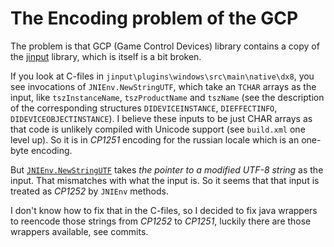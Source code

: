 # The Encoding problem of the GCP

The problem is that GCP (Game Control Devices) library contains a copy of the [jinput](https://github.com/jinput/jinput) library,
which is itself is a bit broken.

If you look at C-files in `jinput\plugins\windows\src\main\native\dx8`, you see invocations of `JNIEnv.NewStringUTF`,
which take an `TCHAR` arrays as the input, like `tszInstanceName`, `tszProductName` and `tszName`
(see the description of the corresponding structures `DIDEVICEINSTANCE`, `DIEFFECTINFO`, `DIDEVICEOBJECTINSTANCE`).
I believe these inputs to be just CHAR arrays as that code is unlikely compiled with Unicode support
(see `build.xml` one level up).
So it is in *CP1251* encoding for the russian locale which is an one-byte encoding.

But [`JNIEnv.NewStringUTF`](https://docs.oracle.com/javase/8/docs/technotes/guides/jni/spec/functions.html#NewStringUTF)
takes *the pointer to a modified UTF-8 string* as the input. That mismatches with what the input is.
So it seems that that input is treated as *CP1252* by `JNIEnv` methods.

I don't know how to fix that in the C-files, so I decided to fix java wrappers to reencode those strings from *CP1252* to *CP1251*,
luckily there are those wrappers available, see commits.
 